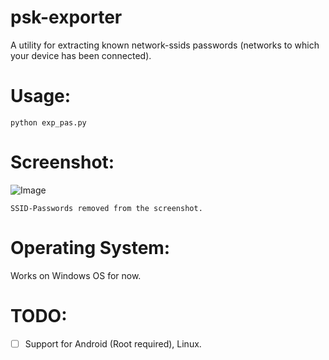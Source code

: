 # psk-exporter

A utility for extracting known network-ssids passwords (networks to which your device has been connected).

# Usage:

```python exp_pas.py```

# Screenshot:

![Image](https://s9.postimg.org/fvvxt0chr/image.png)

`SSID-Passwords removed from the screenshot.`

# Operating System:

Works on Windows OS for now.

# TODO:

- [ ] Support for Android (Root required), Linux.

